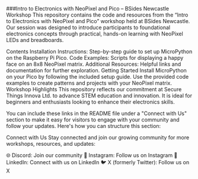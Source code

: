 ###Intro to Electronics with NeoPixel and Pico – BSides Newcastle Workshop
This repository contains the code and resources from the “Intro to Electronics with NeoPixel and Pico” workshop held at BSides Newcastle. Our session was designed to introduce participants to foundational electronics concepts through practical, hands-on learning with NeoPixel LEDs and breadboards.

Contents
Installation Instructions: Step-by-step guide to set up MicroPython on the Raspberry Pi Pico.
Code Examples: Scripts for displaying a happy face on an 8x8 NeoPixel matrix.
Additional Resources: Helpful links and documentation for further exploration.
Getting Started
Install MicroPython on your Pico by following the included setup guide.
Use the provided code examples to create patterns and projects with your NeoPixel matrix.
Workshop Highlights
This repository reflects our commitment at Secure Things Innova Ltd. to advance STEM education and innovation. It is ideal for beginners and enthusiasts looking to enhance their electronics skills.


You can include these links in the README file under a "Connect with Us" section to make it easy for visitors to engage with your community and follow your updates. Here's how you can structure this section:

Connect with Us
Stay connected and join our growing community for more workshops, resources, and updates:

🌐 Discord: Join our community
📸 Instagram: Follow us on Instagram
💼 LinkedIn: Connect with us on LinkedIn
🐦 X (formerly Twitter): Follow us on X
